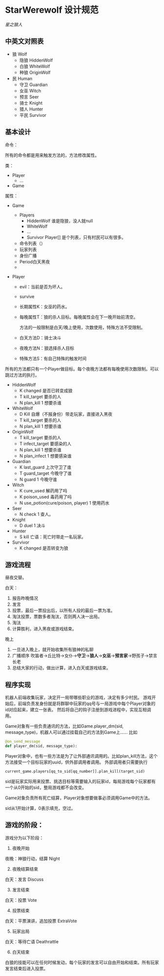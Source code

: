 # StarWerewolf 设计规范

*星之狼人*

## 中英文对照表

- 狼 Wolf
  - 隐狼 HiddenWolf
  - 白狼 WhiteWolf
  - 种狼 OriginWolf
- 民 Human
  - 守卫 Guardian
  - 女巫 Witch
  - 预言 Seer
  - 骑士 Knight
  - 猎人 Hunter
  - 平民 Survivor

## 基本设计

命令：

所有的命令都是用来触发方法的，方法修改属性。

类：

- Player
  - ...
- Game

属性：

- Game

  - Players
    - HiddenWolf 谁是隐狼，没人就null
    - WhiteWolf
    - ...
    - Survivor Player[] 是个列表，只有村民可以有很多。
  - 命令列表（）
  - 玩家列表
  - 身份广播
  - Period白天黑夜
  - 

- Player

  - evil：当前是否为坏人。

  - survive

  - 长期属性K：女巫的药水。

  - 每晚属性T：狼的杀人目标。每晚属性会在下一晚开始前清空。

    方法的一般限制是白天/晚上使用，次数使用，特殊方法不受限制。

  - 白天方法D：骑士决斗

  - 夜晚方法N：狼选择杀人目标

  - 特殊方法S：有自己特殊的触发时间

所有的方法都只有一个Player做目标。每个夜晚方法都有每晚使用次数限制。可以跳过方法的执行。

- HiddenWolf
  - K changed 是否已转变成狼
  - T kill_target 要杀的人
  - N plan_kill 1 想要杀谁
- WhiteWolf
  - D Kill 自爆（不报身份）带走玩家，直接进入黑夜
  - T kill_target 要杀的人
  - N plan_kill 1 想要杀谁
- OriginWolf
  - T kill_target 要杀的人
  - T infect_target 要感染的人
  - N plan_kill 1 想要杀谁
  - N plan_infect 1 想要感染谁
- Guardian
  - K last_guard 上次守卫了谁
  - T guard_target 今晚守了谁
  - N guard 1 今晚守谁
- Witch
  - K cure_used 解药用了吗
  - K poison_used 毒药用了吗
  - N use_potion(cure/poison, player) 1 使用药水
- Seer
  - N check 1 查人。
- Knight
  - D duel 1 决斗
- Hunter
  - S kill 亡语：死亡时带走一名玩家。
- Survivor
  - K changed 是否转变为狼

## 游戏流程

昼夜交替。

白天：

1. 报告昨晚情况
2. 发言
3. 投票，最后一票投出后，以所有人投的最后一票为准。
4. 淘汰投票，票数多者淘汰，否则两人决一出局。
5. 淘汰
6. 计算胜利，进入黑夜或游戏结束。

晚上

1. 一旦进入晚上，就开始收集所有狼神的私聊
2. 广播顺序 吹笛者→丘比特→女仆→**守卫**→**狼人**→**女巫**→**预言家**→野孩子→禁言长老
3. 总结大家的行动，做出计算，进入白天或游戏结束。

## 程序实现

机器人前端收集玩家，决定开一局带哪些职业的游戏，决定有多少村民。
游戏开始后，前端负责发身份就是将群聊中玩家的qq号与一局游戏中每个Player对象的id对应起来，建立一张表。
然后将自己的钩子注册到游戏进程中，实现互相调用。

Game对象有一些负责通讯的方法，比如Game.player_dm(sid, message_type)，机器人可以通过挂载自己的方法到Game上……
比如
```python
@on_send_message
def player_dm(sid, message_type):
```

Player对象中，也有一些方法是为了让外部通讯调用的。比如plan_kill方法，这个方法接受一个目标玩家的uuid，供外部调用者调用。
外部调用者只需要执行
```python
current_game.players[qq_to_sid[qq_number]].plan_kill(target_sid)
```
sid是玩家实际用来投票、挑选目标等需要输入的玩家id，每局游戏每个玩家都有一个从0开始的sid，整局游戏都不会改变。

Game对象负责所有死亡结算，Player对象想要做事必须调用Game中的方法。

sid从1开始计算，0表示填充，空过。

## 游戏的阶段：

游戏分为以下阶段：

1. 夜晚开始

夜晚：神狼行动，结算  Night

2. 夜晚结算结束

白天：发言 Discuss

3. 发言结束

白天：投票 Vote

4. 投票结束

白天：平票演讲，追加投票  ExtraVote

5. 玩家出局

白天：等待亡语 Deathrattle

6. 白天结束

白狼的技能可以在任何时候发动，每个玩家的发言可以自由开始和结束。所有玩家发言结束后进入投票。